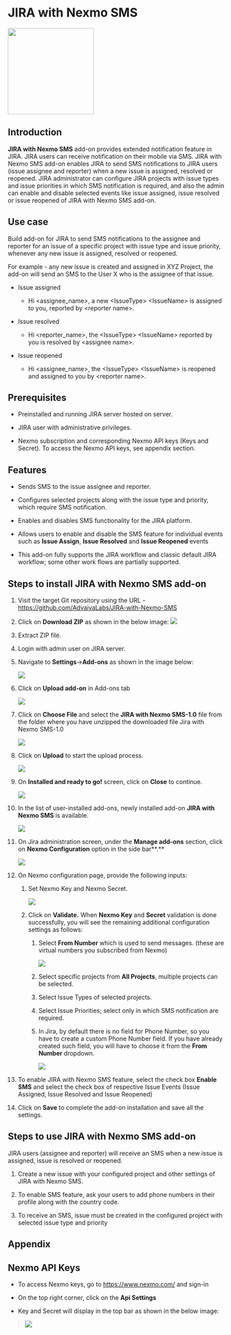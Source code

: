 # JIRA with Nexmo SMS

<img src="https://github.com/AdvaiyaLabs/JIRA-with-Nexmo-SMS/blob/master/docs/image1.png" width="200">

## Introduction

**JIRA with Nexmo SMS** add-on provides extended notification feature in JIRA. JIRA users can receive notification on their mobile via SMS. JIRA with Nexmo SMS add-on enables JIRA to send SMS notifications to JIRA users (issue assignee and reporter) when a new issue is assigned, resolved or reopened. JIRA administrator can configure JIRA projects with issue types and issue priorities in which SMS notification is required, and also the admin can enable and disable selected events like issue assigned, issue resolved or issue reopened of JIRA with Nexmo SMS add-on.

## Use case

Build add-on for JIRA to send SMS notifications to the assignee and reporter for an issue of a specific project with issue type and issue priority, whenever any new issue is assigned, resolved or reopened.

For example - any new issue is created and assigned in XYZ Project, the add-on will send an SMS to the User X who is the assignee of that issue.

-   Issue assigned

    -   Hi &lt;assignee\_name&gt;, a new &lt;IssueType&gt; &lt;IssueName&gt; is assigned to you, reported by &lt;reporter name&gt;.

-   Issue resolved

    -   Hi &lt;reporter\_name&gt;, the &lt;IssueType&gt; &lt;IssueName&gt; reported by you is resolved by &lt;assignee name&gt;.

-   Issue reopened

    -   Hi &lt;assignee\_name&gt;, the &lt;IssueType&gt; &lt;IssueName&gt; is reopened and assigned to you by &lt;reporter name&gt;.

## Prerequisites 

-   Preinstalled and running JIRA server hosted on server.

-   JIRA user with administrative privileges.

-   Nexmo subscription and corresponding Nexmo API keys (Keys and Secret). To access the Nexmo API keys, see appendix section.

## Features 

-   Sends SMS to the issue assignee and reporter.

-   Configures selected projects along with the issue type and priority, which require SMS notification.

-   Enables and disables SMS functionality for the JIRA platform.

-   Allows users to enable and disable the SMS feature for individual events such as **Issue Assign**, **Issue Resolved** and **Issue Reopened** events

-   This add-on fully supports the JIRA workflow and classic default JIRA workflow; some other work flows are partially supported.

## Steps to install JIRA with Nexmo SMS add-on

1.  Visit the target Git repository using the URL - https://github.com/AdvaiyaLabs/JIRA-with-Nexmo-SMS

2.  Click on **Download ZIP** as shown in the below image:
    <img src="https://github.com/AdvaiyaLabs/JIRA-with-Nexmo-SMS/blob/master/docs/image3.png">

3.  Extract ZIP file.

4.  Login with admin user on JIRA server.

5.  Navigate to **Settings**-&gt;**Add-ons** as shown in the image below:

    <img src="https://github.com/AdvaiyaLabs/JIRA-with-Nexmo-SMS/blob/master/docs/image4.PNG">

6.  Click on **Upload add-on** in Add-ons tab

    <img src="https://github.com/AdvaiyaLabs/JIRA-with-Nexmo-SMS/blob/master/docs/image5.PNG">

7.  Click on **Choose File** and select the **JIRA with Nexmo SMS-1.0** file from the folder where you have unzipped the downloaded file Jira with Nexmo SMS-1.0

    <img src="https://github.com/AdvaiyaLabs/JIRA-with-Nexmo-SMS/blob/master/docs/image6.PNG">

8.  Click on **Upload** to start the upload process.

    <img src="https://github.com/AdvaiyaLabs/JIRA-with-Nexmo-SMS/blob/master/docs/image7.png">

9.  On **Installed and ready to go!** screen, click on **Close** to continue.

    <img src="https://github.com/AdvaiyaLabs/JIRA-with-Nexmo-SMS/blob/master/docs/image8.PNG">

10. In the list of user-installed add-ons, newly installed add-on **JIRA with Nexmo SMS** is available.

    <img src="https://github.com/AdvaiyaLabs/JIRA-with-Nexmo-SMS/blob/master/docs/image9.PNG">

11. On Jira administration screen, under the **Manage add-ons** section, click on **Nexmo Configuration** option in the side bar**.**

    <img src="https://github.com/AdvaiyaLabs/JIRA-with-Nexmo-SMS/blob/master/docs/image10.PNG">

12. On Nexmo configuration page, provide the following inputs:

    1.  Set Nexmo Key and Nexmo Secret.

        <img src="https://github.com/AdvaiyaLabs/JIRA-with-Nexmo-SMS/blob/master/docs/image11.png">

    2.  Click on **Validate.** When **Nexmo Key** and **Secret** validation is done successfully, you will see the remaining additional configuration settings as follows:

        1.  Select **From Number** which is used to send messages. (these are virtual numbers you subscribed from Nexmo)

            <img src="https://github.com/AdvaiyaLabs/JIRA-with-Nexmo-SMS/blob/master/docs/image12.PNG">

        2.  Select specific projects from **All Projects**, multiple projects can be selected.

        3.  Select Issue Types of selected projects.

        4.  Select Issue Priorities; select only in which SMS notification are required.

        5.  In Jira, by default there is no field for Phone Number, so you have to create a custom Phone Number field. If you have already created such field, you will have to choose it from the **From Number** dropdown.

            <img src="https://github.com/AdvaiyaLabs/JIRA-with-Nexmo-SMS/blob/master/docs/image13.PNG">

13. To enable JIRA with Nexmo SMS feature, select the check box **Enable SMS** and select the check box of respective Issue Events (Issue Assigned, Issue Resolved and Issue Reopened)

14. Click on **Save** to complete the add-on installation and save all the settings.

## <span id="_Toc432770621" class="anchor"><span id="_Toc439939548" class="anchor"></span></span>Steps to use JIRA with Nexmo SMS add-on

JIRA users (assignee and reporter) will receive an SMS when a new issue is assigned, issue is resolved or reopened.

1.  Create a new issue with your configured project and other settings of JIRA with Nexmo SMS.

2.  To enable SMS feature, ask your users to add phone numbers in their profile along with the country code.

3.  To receive an SMS, issue must be created in the configured project with selected issue type and priority

<span id="_Toc432770622" class="anchor"></span>

## Appendix

<span id="_Toc432770623" class="anchor"><span id="_Toc439939550" class="anchor"></span></span>Nexmo API Keys
------------------------------------------------------------------------------------------------------------

-   To access Nexmo keys, go to <https://www.nexmo.com/> and sign-in

-   On the top right corner, click on the **Api Settings**

-   Key and Secret will display in the top bar as shown in the below image:

> <img src="https://github.com/AdvaiyaLabs/JIRA-with-Nexmo-SMS/blob/master/docs/image14.png">
